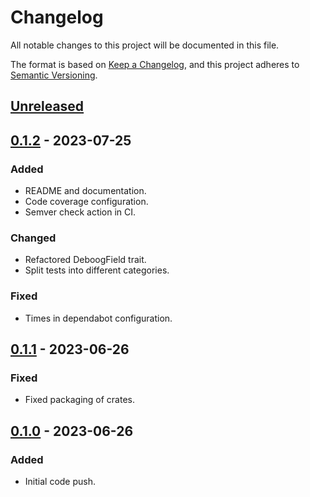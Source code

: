 # Changelog

All notable changes to this project will be documented in this file.

The format is based on [Keep a Changelog](https://keepachangelog.com/en/1.0.0/),
and this project adheres to [Semantic Versioning](https://semver.org/spec/v2.0.0.html).

## [Unreleased]

## [0.1.2] - 2023-07-25

### Added

- README and documentation.
- Code coverage configuration.
- Semver check action in CI.

### Changed

- Refactored DeboogField trait.
- Split tests into different categories.

### Fixed

- Times in dependabot configuration.

## [0.1.1] - 2023-06-26

### Fixed

- Fixed packaging of crates.

## [0.1.0] - 2023-06-26

### Added

- Initial code push.

[Unreleased]: https://github.com/unikmhz/deboog/compare/v0.1.2...HEAD
[0.1.2]: https://github.com/unikmhz/deboog/releases/tag/v0.1.2
[0.1.1]: https://github.com/unikmhz/deboog/releases/tag/v0.1.1
[0.1.0]: https://github.com/unikmhz/deboog/releases/tag/v0.1.0
